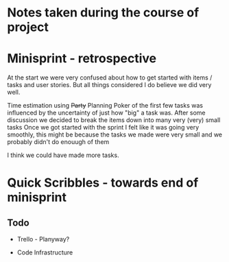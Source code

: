 # Notes taken during the course of project


# Minisprint - retrospective

At the start we were very confused about how to get started with items / tasks and user stories.
But all things considered I do believe we did very well.

Time estimation using ~~Party~~ Planning Poker of the first few tasks was influenced by the uncertainty of just how "big" a task was.
After some discussion we decided to break the items down into many very (very) small tasks
Once we got started with the sprint I felt like it was going very smoothly, this might be because the tasks we made were very small and we probably didn't do enouugh of them

I think we could have made more tasks.

# Quick Scribbles - towards end of minisprint
## Todo
* Trello - Planyway?

* Code Infrastructure